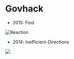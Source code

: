 Govhack
=======

* 2015: Find

![Reaction](http://i.imgur.com/984tOqk.png "Reaction Screenshot")

* 2014: Inefficient-Directions

<img src="http://i1.wp.com/www.***REMOVED***.com/img/govhack.png
"/>
